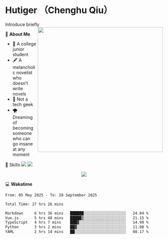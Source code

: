 # Hutiger （Chenghu Qiu）
Introduce briefly
<a href="#">
<img align="right" width="400" src="https://github-readme-stats-tau-lilac-25.vercel.app/api/top-langs/?username=hutiger9&layout=compact&langs_count=8&theme=transparent" />
</a>

💭 **About Me**

- 🏫 A college junior student
- 🖋️ A melancholic novelist who doesn’t write novels
- 🚫 Not a tech geek
- 🌪️ Dreaming of becoming someone who can go insane at any moment


🚀 Skills
![](https://img.shields.io/badge/-python-3e74a2?style=for-the-badge&logo=Python&logoColor=fff)
![](https://img.shields.io/badge/-pytorch-ee4c2c?style=for-the-badge&logo=PyTorch&logoColor=fff)

</p>
    <p align="center">
    <img src="https://profile-counter.glitch.me/{hutiger9}/count.svg" />
</p>


💻 **Wakatime**

<!--START_SECTION:waka-->

```txt
From: 05 May 2025 - To: 28 September 2025

Total Time: 27 hrs 26 mins

Markdown     6 hrs 36 mins   ██████░░░░░░░░░░░░░░░░░░░   24.04 %
Vue.js       5 hrs 48 mins   █████▒░░░░░░░░░░░░░░░░░░░   21.15 %
TypeScript   4 hrs 7 mins    ███▓░░░░░░░░░░░░░░░░░░░░░   14.99 %
Python       3 hrs 2 mins    ██▓░░░░░░░░░░░░░░░░░░░░░░   11.08 %
YAML         2 hrs 14 mins   ██░░░░░░░░░░░░░░░░░░░░░░░   08.17 %
```

<!--END_SECTION:waka-->
